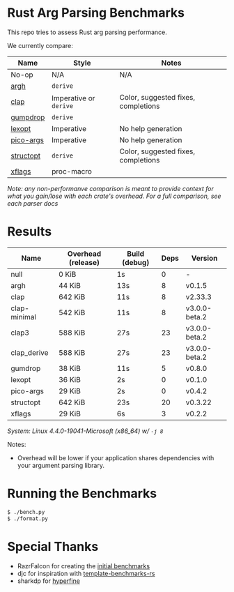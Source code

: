 # Rust Arg Parsing Benchmarks

This repo tries to assess Rust arg parsing performance.

We currently compare:

Name                                                 | Style                 | Notes
-----------------------------------------------------|-----------------------|------
No-op                                                | N/A                   | N/A
[argh](https://github.com/google/argh)               | `derive`              |
[clap](https://github.com/clap-rs/clap)              | Imperative or `derive`| Color, suggested fixes, completions
[gumpdrop](https://github.com/murarth/gumdrop)       | `derive`              |
[lexopt](https://github.com/blyxxyz/lexopt)          | Imperative            | No help generation
[pico-args](https://github.com/razrfalcon/pico-args) | Imperative            | No help generation
[structopt](https://github.com/texitoi/structopt)    | `derive`              | Color, suggested fixes, completions
[xflags](https://github.com/matklad/xflags)          | proc-macro            |

*Note: any non-performanve comparison is meant to provide context for what you
gain/lose with each crate's overhead.  For a full comparison, see each parser
docs*

# Results

Name | Overhead (release) | Build (debug) | Deps | Version
-----|--------------------|---------------|------|--------
null | 0 KiB | 1s | 0 | -
argh | 44 KiB | 13s | 8 | v0.1.5
clap | 642 KiB | 11s | 8 | v2.33.3
clap-minimal | 542 KiB | 11s | 8 | v3.0.0-beta.2
clap3 | 588 KiB | 27s | 23 | v3.0.0-beta.2
clap_derive | 588 KiB | 27s | 23 | v3.0.0-beta.2
gumdrop | 38 KiB | 11s | 5 | v0.8.0
lexopt | 36 KiB | 2s | 0 | v0.1.0
pico-args | 29 KiB | 2s | 0 | v0.4.2
structopt | 642 KiB | 23s | 20 | v0.3.22
xflags | 29 KiB | 6s | 3 | v0.2.2

*System: Linux 4.4.0-19041-Microsoft (x86_64) w/ `-j 8`*

Notes:
- Overhead will be lower if your application shares dependencies with your argument parsing library.

# Running the Benchmarks

```bash
$ ./bench.py
$ ./format.py
```

# Special Thanks

- RazrFalcon for creating the [initial benchmarks](https://github.com/RazrFalcon/pico-args)
- djc for inspiration with [template-benchmarks-rs](https://github.com/djc/template-benchmarks-rs)
- sharkdp for [hyperfine](https://github.com/sharkdp/hyperfine)
